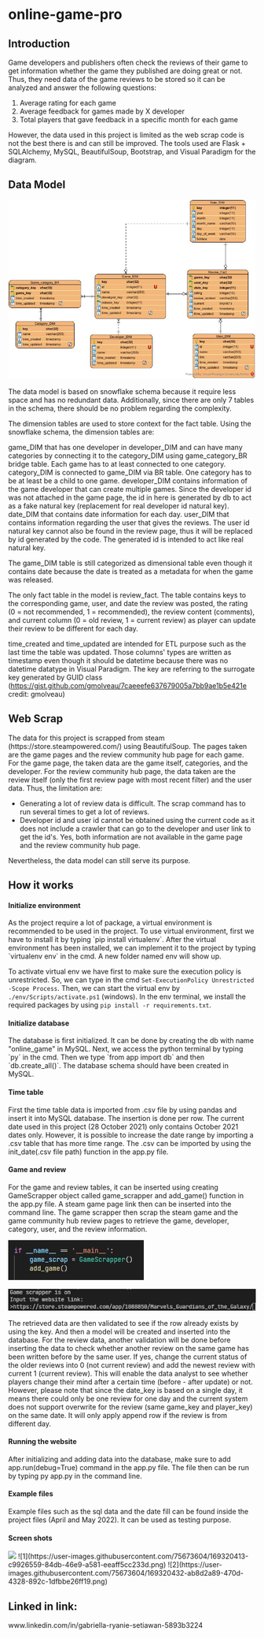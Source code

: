 # online-game-pro

<h2> Introduction </h2>

Game developers and publishers often check the reviews of their game to get information whether the game they published are doing great or not. Thus, they need data of the game reviews to be stored so it can be analyzed and answer the following questions:

1. Average rating for each game
2. Average feedback for games made by X developer
3. Total players that gave feedback in a specific month for each game

However, the data used in this project is limited as the web scrap code is not the best there is and can still be improved. The tools used are Flask + SQLAlchemy, MySQL, BeautifulSoup, Bootstrap, and Visual Paradigm for the diagram.

<h2> Data Model </h2>

![Data Model](/static/data_model.jpg)

The data model is based on snowflake schema because it require less space and has no redundant data. Additionally, since there are only 7 tables in the schema, there should be no problem regarding the complexity.

The dimension tables are used to store context for the fact table. Using the snowflake schema, the dimension tables are:

game_DIM that has one developer in developer_DIM and can have many categories by connecting it to the category_DIM using game_category_BR bridge table. Each game has to at least connected to one category.
category_DIM is connected to game_DIM via BR table. One category has to be at least be a child to one game.
developer_DIM contains information of the game developer that can create multiple games. Since the developer id was not attached in the game page, the id in here is generated by db to act as a fake natural key (replacement for real developer id natural key).
date_DIM that contains date information for each day.
user_DIM that contains information regarding the user that gives the reviews. The user id natural key cannot also be found in the review page, thus it will be replaced by id generated by the code. The generated id is intended to act like real natural key.

The game_DIM table is still categorized as dimensional table even though it contains date because the date is treated as a metadata for when the game was released.

The only fact table in the model is review_fact. The table contains keys to the corresponding game, user, and date the review was posted, the rating (0 = not recommended, 1 = recommended), the review content (comments), and current column (0 = old review, 1 = current review) as player can update their review to be different for each day.

time_created and time_updated are intended for ETL purpose such as the last time the table was updated. Those columns' types are written as timestamp even though it should be datetime because there was no datetime datatype in Visual Paradigm. The key are referring to the surrogate key generated by GUID class (https://gist.github.com/gmolveau/7caeeefe637679005a7bb9ae1b5e421e credit: gmolveau)

<h2> Web Scrap </h2>
The data for this project is scrapped from steam (https://store.steampowered.com/) using BeautifulSoup. The pages taken are the game pages and the review community hub page for each game. For the game page, the taken data are the game itself, categories, and the developer. For the review community hub page, the data taken are the review itself (only the first review page with most recent filter) and the user data. Thus, the limitation are:

* Generating a lot of review data is difficult. The scrap command has to run several times to get a lot of reviews.
* Developer id and user id cannot be obtained using the current code as it does not include a crawler that can go to the developer and user link to get the id's. Yes, both information are not available in the game page and the review community hub page.

Nevertheless, the data model can still serve its purpose.

<h2> How it works </h2>
<h4> Initialize environment </h4>
As the project require a lot of package, a virtual environment is recommended to be used in the project. To use virtual environment, first we have to install it by typing `pip install virtualenv`. After the virtual environment has been installed, we can implement it to the project by typing `virtualenv env` in the cmd. A new folder named env will show up.

To activate virtual env we have first to make sure the execution policy is unrestricted. So, we can type in the cmd `Set-ExecutionPolicy Unrestricted -Scope Process`. Then, we can start the virtual env by `./env/Scripts/activate.ps1` (windows). In the env terminal, we install the required packages by using `pip install -r requirements.txt`.

<h4> Initialize database </h4>
The database is first initialized. It can be done by creating the db with name "online_game" in MySQL. Next, we access the python terminal by typing `py` in the cmd. Then we type `from app import db` and then `db.create_all()`. The database schema should have been created in MySQL.

<h4> Time table </h4>
First the time table data is imported from .csv file by using pandas and insert it into MySQL database. The insertion is done per row. The current date used in this project (28 October 2021) only contains October 2021 dates only. However, it is possible to increase the date range by importing a .csv table that has more time range. The .csv can be imported by using the init_date(.csv file path) function in the app.py file.

<h4> Game and review </h4>
For the game and review tables, it can be inserted using creating GameScrapper object called game_scrapper and add_game() function in the app.py file. A steam game page link then can be inserted into the command line. The game scrapper then scrap the steam game and the game community hub review pages to retrieve the game, developer, category, user, and the review information.

![Add game and review](/static/game_scrap.png)

![Input](/static/input.png)

The retrieved data are then validated to see if the row already exists by using the key. And then a model will be created and inserted into the database. For the review data, another validation will be done before inserting the data to check whether another review on the same game has been written before by the same user. If yes, change the current status of the older reviews into 0 (not current review) and add the newest review with current 1 (current review). This will enable the data analyst to see whether players change their mind after a certain time (before - after update) or not. However, please note that since the date_key is based on a single day, it means there could only be one review for one day and the current system does not support overwrite for the review (same game_key and player_key) on the same date. It will only apply append row if the review is from different day.

<h4> Running the website </h4>
After initializing and adding data into the database, make sure to add app.run(debug=True) command in the app.py file. The file then can be run by typing py app.py in the command line.

<h4> Example files </h4>
Example files such as the sql data and the date fill can be found inside the project files (April and May 2022). It can be used as testing purpose.

<h4> Screen shots </h4>
<img src="https://user-images.githubusercontent.com/75673604/169320413-c9926559-84db-46e9-a581-eeaff5cc233d.png">
![1](https://user-images.githubusercontent.com/75673604/169320413-c9926559-84db-46e9-a581-eeaff5cc233d.png)
![2](https://user-images.githubusercontent.com/75673604/169320432-ab8d2a89-470d-4328-892c-1dfbbe26ff19.png)

<h2> Linked in link:</h2>
www.linkedin.com/in/gabriella-ryanie-setiawan-5893b3224
